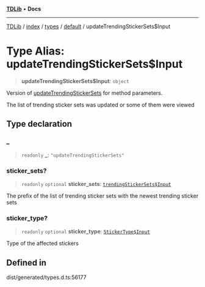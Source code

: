 [**TDLib**](../../../../../../README.md) • **Docs**

***

[TDLib](../../../../../../modules.md) / [index](../../../../../README.md) / [types](../../../README.md) / [default](../README.md) / updateTrendingStickerSets$Input

# Type Alias: updateTrendingStickerSets$Input

> **updateTrendingStickerSets$Input**: `object`

Version of [updateTrendingStickerSets](updateTrendingStickerSets.md) for method parameters.

The list of trending sticker sets was updated or some of them were viewed

## Type declaration

### \_

> `readonly` **\_**: `"updateTrendingStickerSets"`

### sticker\_sets?

> `readonly` `optional` **sticker\_sets**: [`trendingStickerSets$Input`](trendingStickerSets$Input-1.md)

The prefix of the list of trending sticker sets with the newest trending sticker sets

### sticker\_type?

> `readonly` `optional` **sticker\_type**: [`StickerType$Input`](StickerType$Input.md)

Type of the affected stickers

## Defined in

dist/generated/types.d.ts:56177
